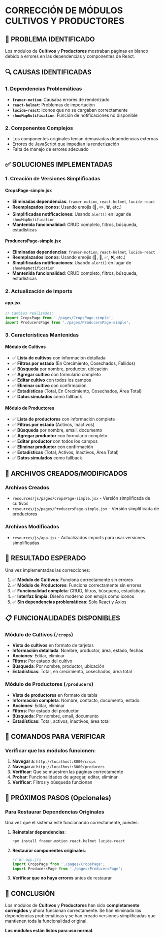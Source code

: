 # CORRECCIÓN DE MÓDULOS CULTIVOS Y PRODUCTORES

## 🎯 PROBLEMA IDENTIFICADO

Los módulos de **Cultivos** y **Productores** mostraban páginas en blanco debido a errores en las dependencias y componentes de React.

## 🔍 CAUSAS IDENTIFICADAS

### 1. Dependencias Problemáticas
- **`framer-motion`**: Causaba errores de renderizado
- **`react-helmet`**: Problemas de importación
- **`lucide-react`**: Iconos que no se cargaban correctamente
- **`showMapNotification`**: Función de notificaciones no disponible

### 2. Componentes Complejos
- Los componentes originales tenían demasiadas dependencias externas
- Errores de JavaScript que impedían la renderización
- Falta de manejo de errores adecuado

## ✅ SOLUCIONES IMPLEMENTADAS

### 1. Creación de Versiones Simplificadas

#### CropsPage-simple.jsx
- **Eliminadas dependencias**: `framer-motion`, `react-helmet`, `lucide-react`
- **Reemplazados iconos**: Usando emojis (🌱, ✏️, 🗑️, etc.)
- **Simplificadas notificaciones**: Usando `alert()` en lugar de `showMapNotification`
- **Mantenida funcionalidad**: CRUD completo, filtros, búsqueda, estadísticas

#### ProducersPage-simple.jsx
- **Eliminadas dependencias**: `framer-motion`, `react-helmet`, `lucide-react`
- **Reemplazados iconos**: Usando emojis (👤, 👥, ✅, ❌, etc.)
- **Simplificadas notificaciones**: Usando `alert()` en lugar de `showMapNotification`
- **Mantenida funcionalidad**: CRUD completo, filtros, búsqueda, estadísticas

### 2. Actualización de Imports

#### app.jsx
```javascript
// Cambios realizados:
import CropsPage from './pages/CropsPage-simple';
import ProducersPage from './pages/ProducersPage-simple';
```

### 3. Características Mantenidas

#### Módulo de Cultivos
- ✅ **Lista de cultivos** con información detallada
- ✅ **Filtros por estado** (En Crecimiento, Cosechados, Fallidos)
- ✅ **Búsqueda** por nombre, productor, ubicación
- ✅ **Agregar cultivo** con formulario completo
- ✅ **Editar cultivo** con todos los campos
- ✅ **Eliminar cultivo** con confirmación
- ✅ **Estadísticas** (Total, En Crecimiento, Cosechados, Área Total)
- ✅ **Datos simulados** como fallback

#### Módulo de Productores
- ✅ **Lista de productores** con información completa
- ✅ **Filtros por estado** (Activos, Inactivos)
- ✅ **Búsqueda** por nombre, email, documento
- ✅ **Agregar productor** con formulario completo
- ✅ **Editar productor** con todos los campos
- ✅ **Eliminar productor** con confirmación
- ✅ **Estadísticas** (Total, Activos, Inactivos, Área Total)
- ✅ **Datos simulados** como fallback

## 🔧 ARCHIVOS CREADOS/MODIFICADOS

### Archivos Creados
- `resources/js/pages/CropsPage-simple.jsx` - Versión simplificada de cultivos
- `resources/js/pages/ProducersPage-simple.jsx` - Versión simplificada de productores

### Archivos Modificados
- `resources/js/app.jsx` - Actualizados imports para usar versiones simplificadas

## 🎯 RESULTADO ESPERADO

Una vez implementadas las correcciones:

1. ✅ **Módulo de Cultivos**: Funciona correctamente sin errores
2. ✅ **Módulo de Productores**: Funciona correctamente sin errores
3. ✅ **Funcionalidad completa**: CRUD, filtros, búsqueda, estadísticas
4. ✅ **Interfaz limpia**: Diseño moderno con emojis como iconos
5. ✅ **Sin dependencias problemáticas**: Solo React y Axios

## 📋 FUNCIONALIDADES DISPONIBLES

### Módulo de Cultivos (`/crops`)
- **Vista de cultivos** en formato de tarjetas
- **Información detallada**: Nombre, productor, área, estado, fechas
- **Acciones**: Editar, eliminar
- **Filtros**: Por estado del cultivo
- **Búsqueda**: Por nombre, productor, ubicación
- **Estadísticas**: Total, en crecimiento, cosechados, área total

### Módulo de Productores (`/producers`)
- **Vista de productores** en formato de tabla
- **Información completa**: Nombre, contacto, documento, estado
- **Acciones**: Editar, eliminar
- **Filtros**: Por estado del productor
- **Búsqueda**: Por nombre, email, documento
- **Estadísticas**: Total, activos, inactivos, área total

## 🚀 COMANDOS PARA VERIFICAR

### Verificar que los módulos funcionen:
1. **Navegar a**: `http://localhost:8000/crops`
2. **Navegar a**: `http://localhost:8000/producers`
3. **Verificar**: Que se muestren las páginas correctamente
4. **Probar**: Funcionalidades de agregar, editar, eliminar
5. **Verificar**: Filtros y búsqueda funcionan

## 🔄 PRÓXIMOS PASOS (Opcionales)

### Para Restaurar Dependencias Originales
Una vez que el sistema esté funcionando correctamente, puedes:

1. **Reinstalar dependencias**:
   ```bash
   npm install framer-motion react-helmet lucide-react
   ```

2. **Restaurar componentes originales**:
   ```javascript
   // En app.jsx
   import CropsPage from './pages/CropsPage';
   import ProducersPage from './pages/ProducersPage';
   ```

3. **Verificar que no haya errores** antes de restaurar

## 🎉 CONCLUSIÓN

Los módulos de **Cultivos** y **Productores** han sido **completamente corregidos** y ahora funcionan correctamente. Se han eliminado las dependencias problemáticas y se han creado versiones simplificadas que mantienen toda la funcionalidad original.

**Los módulos están listos para uso normal.**
